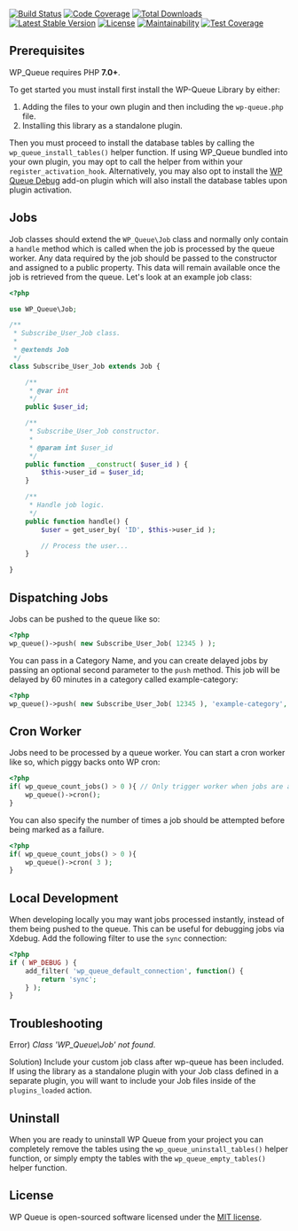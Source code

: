 [![Build Status](https://travis-ci.org/A5hleyRich/wp-queue.svg?branch=master)](https://travis-ci.org/A5hleyRich/wp-queue)
[![Code Coverage](https://scrutinizer-ci.com/g/A5hleyRich/wp-queue/badges/coverage.png?b=master)](https://scrutinizer-ci.com/g/A5hleyRich/wp-queue/?branch=master)
[![Total Downloads](https://poser.pugx.org/a5hleyrich/wp-queue/downloads)](https://packagist.org/packages/a5hleyrich/wp-queue)
[![Latest Stable Version](https://poser.pugx.org/a5hleyrich/wp-queue/v/stable)](https://packagist.org/packages/a5hleyrich/wp-queue)
[![License](https://poser.pugx.org/a5hleyrich/wp-queue/license)](https://packagist.org/packages/a5hleyrich/wp-queue)
[![Maintainability](https://api.codeclimate.com/v1/badges/1a6203b7fef1ed49fb36/maintainability)](https://codeclimate.com/github/imFORZA/wp-queue/maintainability)
[![Test Coverage](https://api.codeclimate.com/v1/badges/1a6203b7fef1ed49fb36/test_coverage)](https://codeclimate.com/github/imFORZA/wp-queue/test_coverage)

## Prerequisites

WP_Queue requires PHP __7.0+__.

To get started you must install first install the WP-Queue Library by either:

1. Adding the files to your own plugin and then including the `wp-queue.php` file.
2. Installing this library as a standalone plugin.


Then you must proceed to install the database tables by calling the `wp_queue_install_tables()` helper function. If using WP_Queue bundled into your own plugin, you may opt to call the helper from within your `register_activation_hook`. Alternatively, you may also opt to install the [WP Queue Debug](https://github.com/wp-queue/wp-queue-debug) add-on plugin which will also install the database tables upon plugin activation.

## Jobs

Job classes should extend the `WP_Queue\Job` class and normally only contain a `handle` method which is called when the job is processed by the queue worker. Any data required by the job should be passed to the constructor and assigned to a public property. This data will remain available once the job is retrieved from the queue. Let's look at an example job class:

```PHP
<?php

use WP_Queue\Job;

/**
 * Subscribe_User_Job class.
 *
 * @extends Job
 */
class Subscribe_User_Job extends Job {

	/**
	 * @var int
	 */
	public $user_id;

	/**
	 * Subscribe_User_Job constructor.
	 *
	 * @param int $user_id
	 */
	public function __construct( $user_id ) {
		$this->user_id = $user_id;
	}

	/**
	 * Handle job logic.
	 */
	public function handle() {
		$user = get_user_by( 'ID', $this->user_id );

		// Process the user...
	}

}
```

## Dispatching Jobs

Jobs can be pushed to the queue like so:

```PHP
<?php
wp_queue()->push( new Subscribe_User_Job( 12345 ) );
```

You can pass in a Category Name, and you can create delayed jobs by passing an optional second parameter to the `push` method. This job will be delayed by 60 minutes in a category called example-category:

```PHP
<?php
wp_queue()->push( new Subscribe_User_Job( 12345 ), 'example-category', 3600 );
```

## Cron Worker

Jobs need to be processed by a queue worker. You can start a cron worker like so, which piggy backs onto WP cron:

```PHP
<?php
if( wp_queue_count_jobs() > 0 ){ // Only trigger worker when jobs are available
	wp_queue()->cron();
}
```

You can also specify the number of times a job should be attempted before being marked as a failure.

```PHP
<?php
if( wp_queue_count_jobs() > 0 ){
	wp_queue()->cron( 3 );
}
```

## Local Development

When developing locally you may want jobs processed instantly, instead of them being pushed to the queue. This can be useful for debugging jobs via Xdebug. Add the following filter to use the `sync` connection:

```PHP
<?php
if ( WP_DEBUG ) {
	add_filter( 'wp_queue_default_connection', function() {
		return 'sync';
	} );
}
```

## Troubleshooting

Error) *Class 'WP_Queue\Job' not found*.

Solution) Include your custom job class after wp-queue has been included. If using the library as a standalone plugin with your Job class defined in a separate plugin, you will want to include your Job files inside of the `plugins_loaded` action.

## Uninstall

When you are ready to uninstall WP Queue from your project you can completely remove the tables using the `wp_queue_uninstall_tables()` helper function, or simply empty the tables with the `wp_queue_empty_tables()` helper function.

## License

WP Queue is open-sourced software licensed under the [MIT license](https://opensource.org/licenses/MIT).
